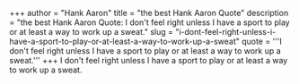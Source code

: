 +++
author = "Hank Aaron"
title = "the best Hank Aaron Quote"
description = "the best Hank Aaron Quote: I don't feel right unless I have a sport to play or at least a way to work up a sweat."
slug = "i-dont-feel-right-unless-i-have-a-sport-to-play-or-at-least-a-way-to-work-up-a-sweat"
quote = '''I don't feel right unless I have a sport to play or at least a way to work up a sweat.'''
+++
I don't feel right unless I have a sport to play or at least a way to work up a sweat.
